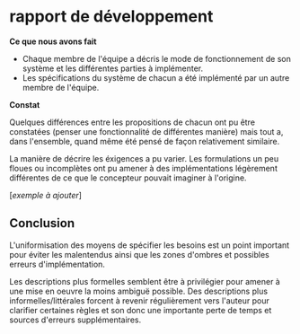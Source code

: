 # rapport de développement

**Ce que nous avons fait**

- Chaque membre de l'équipe a décris le mode de fonctionnement de son système et les différentes parties à implémenter.
- Les spécifications du système de chacun a été implémenté par un autre membre de l'équipe.

**Constat**

Quelques différences entre les propositions de chacun ont pu être constatées (penser une fonctionnalité de différentes manière) mais tout a, dans l'ensemble, quand même été pensé de façon relativement similaire.

La manière de décrire les éxigences a pu varier. Les formulations un peu floues ou incomplètes ont pu amener à des implémentations légèrement différentes de ce que le concepteur pouvait imaginer à l'origine.

[*exemple à ajouter*]

## Conclusion

L'uniformisation des moyens de spécifier les besoins est un point important pour éviter les malentendus ainsi que les zones d'ombres et possibles erreurs d'implémentation.

Les descriptions plus formelles semblent être à privilégier pour amener à une mise en oeuvre la moins ambiguë possible. Des descriptions plus informelles/littérales forcent à revenir régulièrement vers l'auteur pour clarifier certaines règles et son donc une importante perte de temps et sources d'erreurs supplémentaires.